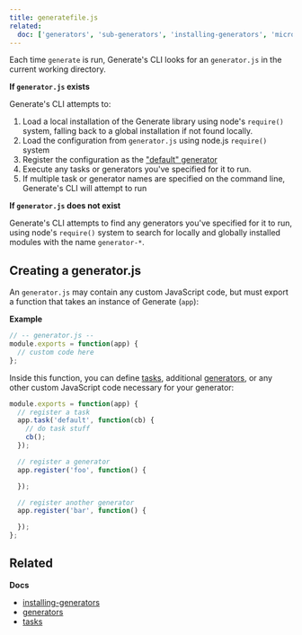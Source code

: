 ```yaml
---
title: generatefile.js
related:
  doc: ['generators', 'sub-generators', 'installing-generators', 'micro-generators']
---
```


Each time `generate` is run, Generate's CLI looks for an `generator.js` in the current working directory.

**If `generator.js` exists**

Generate's CLI attempts to:

1. Load a local installation of the Generate library using node's `require()` system, falling back to a global installation if not found locally.
1. Load the configuration from `generator.js` using node.js `require()` system
1. Register the configuration as the ["default" generator](generators.md#default-generator)
1. Execute any tasks or generators you've specified for it to run.
1. If multiple task or generator names are specified on the command line, Generate's CLI will attempt to run

**If `generator.js` does not exist**

Generate's CLI attempts to find any generators you've specified for it to run, using node's `require()` system to search for locally and globally installed modules with the name `generator-*`.

## Creating a generator.js

An `generator.js` may contain any custom JavaScript code, but must export a function that takes an instance of Generate (`app`):

**Example**

```js
// -- generator.js --
module.exports = function(app) {
  // custom code here
};
```

Inside this function, you can define [tasks](tasks.md), additional [generators](generators.md), or any other custom JavaScript code necessary for your generator:

```js
module.exports = function(app) {
  // register a task
  app.task('default', function(cb) {
    // do task stuff
    cb();
  });

  // register a generator
  app.register('foo', function() {

  });

  // register another generator
  app.register('bar', function() {

  });
};
```

## Related

**Docs**

* [installing-generators](installing-generators.md)
* [generators](generators.md)
* [tasks](tasks.md)

[base-plugins]: https://github.com/node-base/base-plugins
[gulp]: http://gulpjs.com
[generate-dest]: https://github.com/generate/generate-dest
[assemble]: https://github.com/assemble/assemble
[templates]: https://github.com/jonschlinkert/templates
[update]: https://github.com/update/update
[verb]: https://github.com/verbose/verb
[base]: https://github.com/node-base/base
[assemble-core]: https://github.com/assemble/assemble-core
[handlebars]: http://www.handlebarsjs.com/
[lodash]: https://lodash.com/
[swig]: https://github.com/paularmstrong/swig
[pug]: http://jade-lang.com
[consolidate]: https://github.com/visionmedia/consolidate.js
[vinyl]: http://github.com/wearefractal/vinyl
[generator]: https://github.com/thisandagain/generator
[getting-started]: https://github.com/taunus/getting-started
[gray-matter]: https://github.com/jonschlinkert/gray-matter
